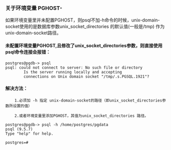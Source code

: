 ### 关于环境变量 PGHOST-

如果环境变量里并未配置PGHOST，则psql不加-h命令的时候，unix-domain-socket使用的是数据库参数unix_socket_directories 的默认值(一般是/tmp)
作为unix-domain-socket路径。


#### 未配置环境变量PGHOST,且修改了unix_socket_directories参数，则直接使用psql命令连接会报错：

```
postgres@pgdb-> psql
psql: could not connect to server: No such file or directory
        Is the server running locally and accepting
        connections on Unix domain socket "/tmp/.s.PGSQL.1921"?
```


#### 解决方法： 

        1.必须加 -h 指定 unix-domain-socket的路径（即unix_socket_directories参数所设置的值）

        2.或者环境变量里添加PGHOST，其值为unix_socket_directories 路径。

```
postgres@pgdb-> psql -h /home/postgres/pgdata
psql (9.5.7)
Type "help" for help.

postgres=# 
```
